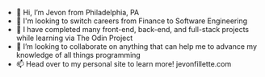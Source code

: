- 👋 Hi, I’m Jevon from Philadelphia, PA
- 👀 I'm looking to switch careers from Finance to Software Engineering
- 🌱 I have completed many front-end, back-end, and full-stack projects while learning via The Odin Project
- 💞️ I’m looking to collaborate on anything that can help me to advance my knowledge of all things programming
- 📫 Head over to my personal site to learn more! <a to="jevonfillette.com">jevonfillette.com</a>

<!---
Daze-bot/Daze-bot is a ✨ special ✨ repository because its `README.md` (this file) appears on your GitHub profile.
You can click the Preview link to take a look at your changes.
--->
